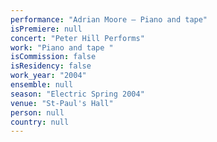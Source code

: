 ```yaml
---
performance: "Adrian Moore – Piano and tape"
isPremiere: null
concert: "Peter Hill Performs"
work: "Piano and tape "
isCommission: false
isResidency: false
work_year: "2004"
ensemble: null
season: "Electric Spring 2004"
venue: "St-Paul's Hall"
person: null
country: null
---
```



